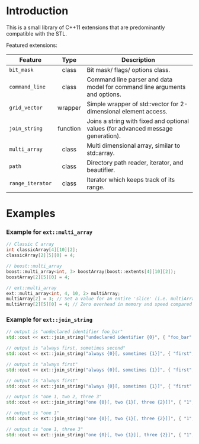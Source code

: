 Introduction
============

This is a small library of C++11 extensions that are predominantly compatible with the STL.

Featured extensions:

| Feature | Type | Description |
|---------|:----:|-------------|
| `bit_mask` | class | Bit mask/ flags/ options class. |
| `command_line` | class | Command line parser and data model for command line arguments and options. |
| `grid_vector` | wrapper | Simple wrapper of std::vector for 2-dimensional element access. |
| `join_string` | function | Joins a string with fixed and optional values (for advanced message generation). |
| `multi_array` | class | Multi dimensional array, similar to std::array. |
| `path` | class | Directory path reader, iterator, and beautifier. |
| `range_iterator` | class | Iterator which keeps track of its range. |

Examples
========
### Example for `ext::multi_array`
```cpp
// Classic C array
int classicArray[4][10][2];
classicArray[2][5][0] = 4;

// boost::multi_array
boost::multi_array<int, 3> boostArray(boost::extents[4][10][2]);
boostArray[2][5][0] = 4;

// ext::multi_array
ext::multi_array<int, 4, 10, 2> multiArray;
multiArray[2] = 3; // Set a value for an entire 'slice' (i.e. multiArray[2][x][y] = 3 for all 0 <= x < 10 and 0 <= y < 2)
multiArray[2][5][0] = 4; // Zero overhead in memory and speed compared to 'classicArray' when compiled in release mode (i.e. optimizations enabled)
```

### Example for `ext::join_string`
```cpp
// output is "undeclared identifier foo_bar"
std::cout << ext::join_string("undeclared identifier {0}", { "foo_bar" }) << std::endl;

// output is "always first, sometimes second"
std::cout << ext::join_string("always {0}[, sometimes {1}]", { "first", "second" }) << std::endl;

// output is "always first"
std::cout << ext::join_string("always {0}[, sometimes {1}]", { "first", "" }) << std::endl;

// output is "always first"
std::cout << ext::join_string("always {0}[, sometimes {1}]", { "first" }) << std::endl;

// output is "one 1, two 2, three 3"
std::cout << ext::join_string("one {0}[, two {1}[, three {2}]]", { "1", "2", "3" }) << std::endl;

// output is "one 1"
std::cout << ext::join_string("one {0}[, two {1}[, three {2}]]", { "1", "", "3" }) << std::endl;

// output is "one 1, three 3"
std::cout << ext::join_string("one {0}[, two {1}][, three {2}]", { "1", "", "3" }) << std::endl;
```
